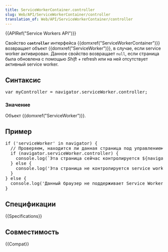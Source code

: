 ```yaml
---
title: ServiceWorkerContainer.controller
slug: Web/API/ServiceWorkerContainer/controller
translation_of: Web/API/ServiceWorkerContainer/controller
---
```

<div>{{APIRef("Service Workers API")}}</div>

<p>Свойство <strong><code>controller</code></strong> интерфейса {{domxref("ServiceWorkerContainer")}} возвращает объект {{domxref("ServiceWorker")}}, в случае, если service worker активирован. Данное свойство возвращает <code>null</code>, если страница была обновлена с помощью <em>Shift</em> + refresh или на ней отсутствует активный service worker.</p>

<h2 id="Синтаксис">Синтаксис</h2>

<pre class="syntaxbox">var myController = navigator.serviceWorker.controller;
</pre>

<h3 id="Значение">Значение</h3>

<p>Объект {{domxref("ServiceWorker")}}.</p>

<h2 id="Пример">Пример</h2>

<pre class="brush: js">if ('serviceWorker' in navigator) {
  // Проверяем, находится ли данная страница под управлением service worker.
  if (navigator.serviceWorker.controller) {
    console.log(`Эта страница сейчас контролируется ${navigator.serviceWorker.controller}`);
  } else {
    console.log('Эта страница не контролируется service worker.');
  }
} else {
  console.log('Данный браузер не поддерживает Service Worker API.');
}</pre>

<h2 id="Спецификации">Спецификации</h2>

{{Specifications}}

<h2 id="Совместимость">Совместимость</h2>

<div>


<p>{{Compat}}</p>
</div>
